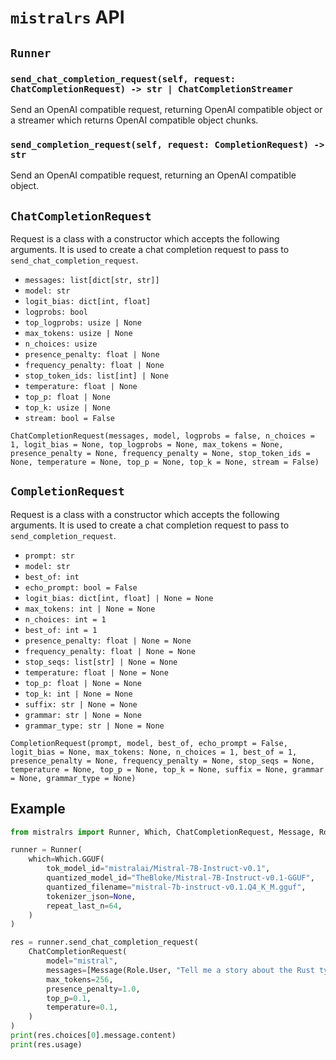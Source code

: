 # `mistralrs` API

## `Runner`

### `send_chat_completion_request(self, request: ChatCompletionRequest) -> str | ChatCompletionStreamer`
Send an OpenAI compatible request, returning OpenAI compatible object or a streamer which returns OpenAI compatible object chunks.

### `send_completion_request(self, request: CompletionRequest) -> str`
Send an OpenAI compatible request, returning an OpenAI compatible object.

## `ChatCompletionRequest`
Request is a class with a constructor which accepts the following arguments. It is used to create a chat completion request to pass to `send_chat_completion_request`.

- `messages: list[dict[str, str]]`
- `model: str`
- `logit_bias: dict[int, float]`
- `logprobs: bool`
- `top_logprobs: usize | None`
- `max_tokens: usize | None`
- `n_choices: usize`
- `presence_penalty: float | None`
- `frequency_penalty: float | None`
- `stop_token_ids: list[int] | None`
- `temperature: float | None`
- `top_p: float | None`
- `top_k: usize | None`
- `stream: bool = False`

`ChatCompletionRequest(messages, model, logprobs = false, n_choices = 1, logit_bias = None, top_logprobs = None, max_tokens = None, presence_penalty = None, frequency_penalty = None, stop_token_ids = None, temperature = None, top_p = None, top_k = None, stream = False)`

## `CompletionRequest`
Request is a class with a constructor which accepts the following arguments. It is used to create a chat completion request to pass to `send_completion_request`.

- `prompt: str`
- `model: str`
- `best_of: int`
- `echo_prompt: bool = False`
- `logit_bias: dict[int, float] | None = None`
- `max_tokens: int | None = None`
- `n_choices: int = 1`
- `best_of: int = 1`
- `presence_penalty: float | None = None`
- `frequency_penalty: float | None = None`
- `stop_seqs: list[str] | None = None`
- `temperature: float | None = None`
- `top_p: float | None = None`
- `top_k: int | None = None`
- `suffix: str | None = None`
- `grammar: str | None = None`
- `grammar_type: str | None = None`

`CompletionRequest(prompt, model, best_of, echo_prompt = False, logit_bias = None, max_tokens: None, n_choices = 1, best_of = 1, presence_penalty = None, frequency_penalty = None, stop_seqs = None, temperature = None, top_p = None, top_k = None, suffix = None, grammar = None, grammar_type = None)`


## Example
```python
from mistralrs import Runner, Which, ChatCompletionRequest, Message, Role

runner = Runner(
    which=Which.GGUF(
        tok_model_id="mistralai/Mistral-7B-Instruct-v0.1",
        quantized_model_id="TheBloke/Mistral-7B-Instruct-v0.1-GGUF",
        quantized_filename="mistral-7b-instruct-v0.1.Q4_K_M.gguf",
        tokenizer_json=None,
        repeat_last_n=64,
    )
)

res = runner.send_chat_completion_request(
    ChatCompletionRequest(
        model="mistral",
        messages=[Message(Role.User, "Tell me a story about the Rust type system.")],
        max_tokens=256,
        presence_penalty=1.0,
        top_p=0.1,
        temperature=0.1,
    )
)
print(res.choices[0].message.content)
print(res.usage)
```